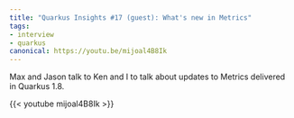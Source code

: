 ```yaml
---
title: "Quarkus Insights #17 (guest): What's new in Metrics"
tags:
- interview
- quarkus
canonical: https://youtu.be/mijoal4B8Ik
---
```


Max and Jason talk to Ken and I to talk about updates to Metrics delivered in Quarkus 1.8.

{{< youtube mijoal4B8Ik >}}